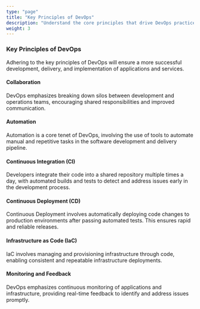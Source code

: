 ```yaml
---
type: "page"
title: "Key Principles of DevOps"
description: "Understand the core principles that drive DevOps practices and how they enhance software development and operations."
weight: 3
---
```



### Key Principles of DevOps
Adhering to the key principles of DevOps will ensure a more successful development, delivery, and implementation of applications and services.

#### Collaboration
DevOps emphasizes breaking down silos between development and operations teams, encouraging shared responsibilities and improved communication.

#### Automation
Automation is a core tenet of DevOps, involving the use of tools to automate manual and repetitive tasks in the software development and delivery pipeline.

#### Continuous Integration (CI)
Developers integrate their code into a shared repository multiple times a day, with automated builds and tests to detect and address issues early in the development process.

#### Continuous Deployment (CD)
Continuous Deployment involves automatically deploying code changes to production environments after passing automated tests. This ensures rapid and reliable releases.

#### Infrastructure as Code (IaC)
IaC involves managing and provisioning infrastructure through code, enabling consistent and repeatable infrastructure deployments.

#### Monitoring and Feedback
DevOps emphasizes continuous monitoring of applications and infrastructure, providing real-time feedback to identify and address issues promptly.